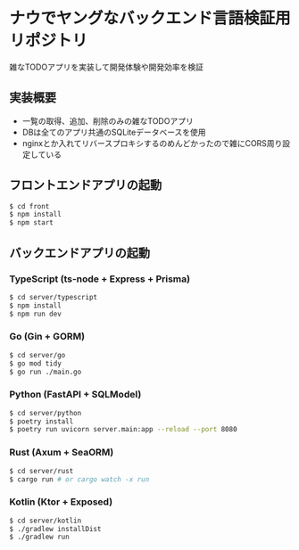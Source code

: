 # ナウでヤングなバックエンド言語検証用リポジトリ

雑なTODOアプリを実装して開発体験や開発効率を検証

## 実装概要
- 一覧の取得、追加、削除のみの雑なTODOアプリ
- DBは全てのアプリ共通のSQLiteデータベースを使用
- nginxとか入れてリバースプロキシするのめんどかったので雑にCORS周り設定している

## フロントエンドアプリの起動

```bash
$ cd front
$ npm install
$ npm start
```

## バックエンドアプリの起動

### TypeScript (ts-node + Express + Prisma)

```bash
$ cd server/typescript
$ npm install
$ npm run dev
```

### Go (Gin + GORM)

```bash
$ cd server/go
$ go mod tidy
$ go run ./main.go
```

### Python (FastAPI + SQLModel)

```bash
$ cd server/python
$ poetry install
$ poetry run uvicorn server.main:app --reload --port 8080
```

### Rust (Axum + SeaORM)

```bash
$ cd server/rust
$ cargo run # or cargo watch -x run
```

### Kotlin (Ktor + Exposed)

```bash
$ cd server/kotlin
$ ./gradlew installDist
$ ./gradlew run
```

